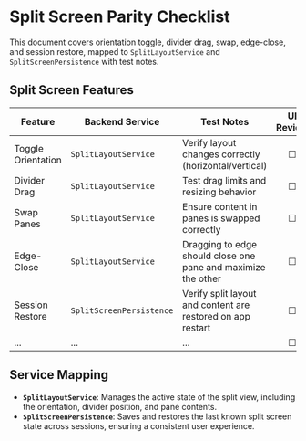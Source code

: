 # Split Screen Parity Checklist

This document covers orientation toggle, divider drag, swap, edge-close, and session restore, mapped to `SplitLayoutService` and `SplitScreenPersistence` with test notes.

## Split Screen Features

| Feature | Backend Service | Test Notes | UI Review |
| --- | --- | --- | :---: |
| Toggle Orientation | `SplitLayoutService` | Verify layout changes correctly (horizontal/vertical) | ☐ |
| Divider Drag | `SplitLayoutService` | Test drag limits and resizing behavior | ☐ |
| Swap Panes | `SplitLayoutService` | Ensure content in panes is swapped correctly | ☐ |
| Edge-Close | `SplitLayoutService` | Dragging to edge should close one pane and maximize the other | ☐ |
| Session Restore | `SplitScreenPersistence` | Verify split layout and content are restored on app restart | ☐ |
| ... | ... | ... | ☐ |

## Service Mapping

*   **`SplitLayoutService`**: Manages the active state of the split view, including the orientation, divider position, and pane contents.
*   **`SplitScreenPersistence`**: Saves and restores the last known split screen state across sessions, ensuring a consistent user experience.
